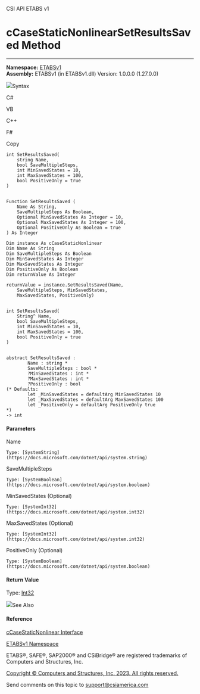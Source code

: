 ﻿

CSI API ETABS v1

# cCaseStaticNonlinearSetResultsSaved Method  
  
---  
  
**Namespace:** [ETABSv1](2780f1b8-2033-5289-2298-1cdb2a7508d9.htm)  
**Assembly:** ETABSv1 (in ETABSv1.dll) Version: 1.0.0.0 (1.27.0.0)

![](../icons/SectionExpanded.png)Syntax

C#

VB

C++

F#

Copy

    
    
    int SetResultsSaved(
    	string Name,
    	bool SaveMultipleSteps,
    	int MinSavedStates = 10,
    	int MaxSavedStates = 100,
    	bool PositiveOnly = true
    )
    
    
    Function SetResultsSaved ( 
    	Name As String,
    	SaveMultipleSteps As Boolean,
    	Optional MinSavedStates As Integer = 10,
    	Optional MaxSavedStates As Integer = 100,
    	Optional PositiveOnly As Boolean = true
    ) As Integer
    
    Dim instance As cCaseStaticNonlinear
    Dim Name As String
    Dim SaveMultipleSteps As Boolean
    Dim MinSavedStates As Integer
    Dim MaxSavedStates As Integer
    Dim PositiveOnly As Boolean
    Dim returnValue As Integer
    
    returnValue = instance.SetResultsSaved(Name, 
    	SaveMultipleSteps, MinSavedStates, 
    	MaxSavedStates, PositiveOnly)
    
    
    int SetResultsSaved(
    	String^ Name, 
    	bool SaveMultipleSteps, 
    	int MinSavedStates = 10, 
    	int MaxSavedStates = 100, 
    	bool PositiveOnly = true
    )
    
    
    abstract SetResultsSaved : 
            Name : string * 
            SaveMultipleSteps : bool * 
            ?MinSavedStates : int * 
            ?MaxSavedStates : int * 
            ?PositiveOnly : bool 
    (* Defaults:
            let _MinSavedStates = defaultArg MinSavedStates 10
            let _MaxSavedStates = defaultArg MaxSavedStates 100
            let _PositiveOnly = defaultArg PositiveOnly true
    *)
    -> int 
    

#### Parameters

Name

    Type: [SystemString](https://docs.microsoft.com/dotnet/api/system.string)  

SaveMultipleSteps

    Type: [SystemBoolean](https://docs.microsoft.com/dotnet/api/system.boolean)  

MinSavedStates (Optional)

    Type: [SystemInt32](https://docs.microsoft.com/dotnet/api/system.int32)  

MaxSavedStates (Optional)

    Type: [SystemInt32](https://docs.microsoft.com/dotnet/api/system.int32)  

PositiveOnly (Optional)

    Type: [SystemBoolean](https://docs.microsoft.com/dotnet/api/system.boolean)  

#### Return Value

Type: [Int32](https://docs.microsoft.com/dotnet/api/system.int32)

![](../icons/SectionExpanded.png)See Also

#### Reference

[cCaseStaticNonlinear Interface](f9b065f8-b096-3a32-1e6d-bdc5420bb195.htm)

[ETABSv1 Namespace](2780f1b8-2033-5289-2298-1cdb2a7508d9.htm)

ETABS®, SAFE®, SAP2000® and CSiBridge® are registered trademarks of Computers
and Structures, Inc.  

[Copyright © Computers and Structures, Inc. 2023. All rights
reserved.](http://www.csiamerica.com)

Send comments on this topic to
[support@csiamerica.com](mailto:support%40csiamerica.com?Subject=CSI%20API%20ETABS%20v1)

